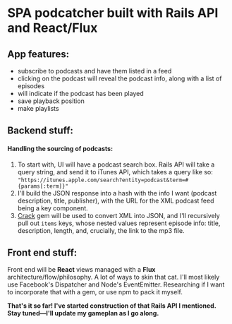 # SPA podcatcher built with Rails API and React/Flux

## App features:
- subscribe to podcasts and have them listed in a feed
- clicking on the podcast will reveal the podcast info, along with a list of episodes
- will indicate if the podcast has been played
- save playback position
- make playlists

## Backend stuff: 

#### Handling the sourcing of podcasts:
1. To start with, UI will have a podcast search box. Rails API will take a query string, and send it to iTunes API, which takes a query like so: `"https://itunes.apple.com/search?entity=podcast&term=#{params[:term]}"`
2.  I'll build the JSON response into a hash with the info I want (podcast description, title, publisher), with the URL for the XML podcast feed being a key component.
3.  [Crack](https://github.com/jnunemaker/crack) gem will be used to convert XML into JSON, and I'll recursively pull out `items` keys, whose nested values represent episode info: title, description, length, and, crucially, the link to the mp3 file.

## Front end stuff:

Front end will be **React** views managed with a **Flux** architecture/flow/philosophy. A lot of ways to skin that cat. I'll most likely use Facebook's Dispatcher and Node's EventEmitter. Researching if I want to incorporate that with a gem, or use npm to pack it myself.

**That's it so far! I've started construction of that Rails API I mentioned. Stay tuned—I'll update my gameplan as I go along.**